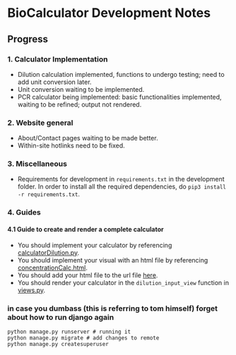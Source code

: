 # BioCalculator Development Notes

## Progress

### 1. Calculator Implementation

- Dilution calculation implemented, functions to undergo testing; need to add unit conversion later.
- Unit conversion waiting to be implemented.
- PCR calculator being implemented: basic functionalities implemented, waiting to be refined; output not rendered.

### 2. Website general

- About/Contact pages waiting to be made better.
- Within-site hotlinks need to be fixed.

### 3. Miscellaneous

- Requirements for development in `requirements.txt` in the development folder. In order to install all the required dependencies, do `pip3 install -r requirements.txt`.

### 4. Guides

#### 4.1 Guide to create and render a complete calculator

- You should implement your calculator by referencing [calculatorDilution.py](https://github.com/tommyfuu/BioCalculator/blob/main/homepage/calculatorDilution.py).
- You should implement your visual with an html file by referencing [concentrationCalc.html](https://github.com/tommyfuu/BioCalculator/blob/main/homepage/templates/concentrationCalc.html).
- You should add your html file to the url file [here](https://github.com/tommyfuu/BioCalculator/blob/main/homepage/urls.py).
- You should render your calculator in the `dilution_input_view` function in [views.py](https://github.com/tommyfuu/BioCalculator/blob/main/homepage/views.py).

### in case you dumbass (this is referring to tom himself) forget about how to run django again

```
python manage.py runserver # running it
python manage.py migrate # add changes to remote
python manage.py createsuperuser
```
